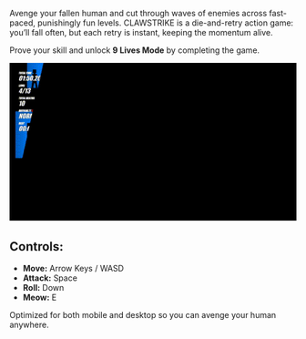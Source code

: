 Avenge your fallen human and cut through waves of enemies across fast-paced, punishingly fun levels. CLAWSTRIKE is a die-and-retry action game: you’ll fall often, but each retry is instant, keeping the momentum alive.

Prove your skill and unlock **9 Lives Mode** by completing the game.

<img src=//raw.githubusercontent.com/remvst/clawstrike/refs/heads/main/assets/gameplay-demo.gif loading=lazy>

## Controls:
- **Move:** Arrow Keys / WASD
- **Attack:** Space
- **Roll:** Down
- **Meow:** E

Optimized for both mobile and desktop so you can avenge your human anywhere.